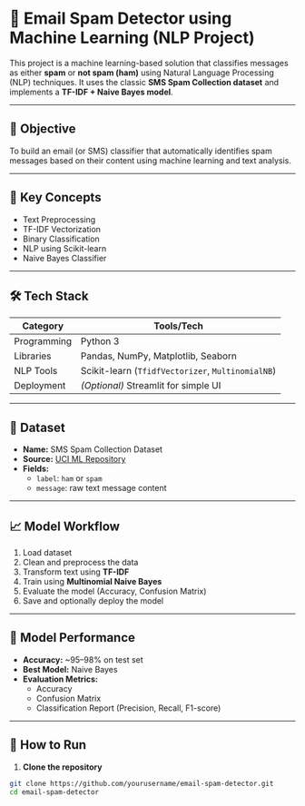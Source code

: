 
# 📧 Email Spam Detector using Machine Learning (NLP Project)

This project is a machine learning-based solution that classifies messages as either **spam** or **not spam (ham)** using Natural Language Processing (NLP) techniques. It uses the classic **SMS Spam Collection dataset** and implements a **TF-IDF + Naive Bayes model**.

---

## 🎯 Objective

To build an email (or SMS) classifier that automatically identifies spam messages based on their content using machine learning and text analysis.

---

## 🧠 Key Concepts

- Text Preprocessing
- TF-IDF Vectorization
- Binary Classification
- NLP using Scikit-learn
- Naive Bayes Classifier

---

## 🛠️ Tech Stack

| Category       | Tools/Tech                            |
|----------------|----------------------------------------|
| Programming    | Python 3                               |
| Libraries      | Pandas, NumPy, Matplotlib, Seaborn     |
| NLP Tools      | Scikit-learn (`TfidfVectorizer`, `MultinomialNB`) |
| Deployment     | *(Optional)* Streamlit for simple UI   |

---

## 📂 Dataset

- **Name:** SMS Spam Collection Dataset  
- **Source:** [UCI ML Repository](https://archive.ics.uci.edu/ml/datasets/sms+spam+collection)  
- **Fields:**
  - `label`: `ham` or `spam`
  - `message`: raw text message content

---

## 📈 Model Workflow

1. Load dataset
2. Clean and preprocess the data
3. Transform text using **TF-IDF**
4. Train using **Multinomial Naive Bayes**
5. Evaluate the model (Accuracy, Confusion Matrix)
6. Save and optionally deploy the model

---

## 🧪 Model Performance

- **Accuracy:** ~95–98% on test set
- **Best Model:** Naive Bayes
- **Evaluation Metrics:**  
  - Accuracy  
  - Confusion Matrix  
  - Classification Report (Precision, Recall, F1-score)

---

## 🚀 How to Run

1. **Clone the repository**
```bash
git clone https://github.com/yourusername/email-spam-detector.git
cd email-spam-detector
